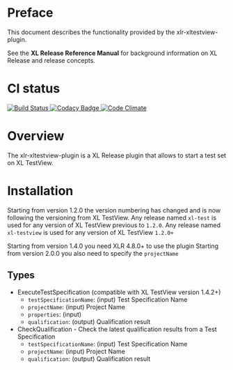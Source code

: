 # Preface #

This document describes the functionality provided by the xlr-xltestview-plugin.

See the **XL Release Reference Manual** for background information on XL Release and release concepts.


# CI status #

[![Build Status][xlr-xltestview-travis-image] ][xlr-xltestview-travis-url]
[![Codacy Badge][xlr-xltestview-codacy-image] ][xlr-xltestview-codacy-url]
[![Code Climate][xlr-xltestview-code-climate-image] ][xlr-xltestview-code-climate-url]

[xlr-xltestview-travis-image]: https://travis-ci.org/xebialabs-community/xlr-xltestview-plugin.svg?branch=master
[xlr-xltestview-travis-url]: https://travis-ci.org/xebialabs-community/xlr-xltestview-plugin
[xlr-xltestview-codacy-image]: https://api.codacy.com/project/badge/grade/27d1fc3f0d984422b6cde27b84a337d7
[xlr-xltestview-codacy-url]: https://www.codacy.com/app/joris-dewinne/xlr-xltestview-plugin
[xlr-xltestview-code-climate-image]: https://codeclimate.com/github/xebialabs-community/xlr-xltestview-plugin/badges/gpa.svg
[xlr-xltestview-code-climate-url]: https://codeclimate.com/github/xebialabs-community/xlr-xltestview-plugin

# Overview #

The xlr-xltestview-plugin is a XL Release plugin that allows to start a test set on XL TestView.

# Installation #

Starting from version 1.2.0 the version numbering has changed and is now following the versioning from XL TestView.
Any release named `xl-test` is used for any version of XL TestView previous to `1.2.0`.
Any release named `xl-testview` is used for any version of XL TestView `1.2.0+`

Starting from version 1.4.0 you need XLR 4.8.0+ to use the plugin
Starting from version 2.0.0 you also need to specify the `projectName`

## Types ##

+ ExecuteTestSpecification (compatible with XL TestView version 1.4.2+)
  * `testSpecificationName`: (input) Test Specification Name
  * `projectName`: (input) Project Name
  * `properties`: (input)
  * `qualification`: (output) Qualification result
+ CheckQualification - Check the latest qualification results from a Test Specification
  * `testSpecificationName`: (input) Test Specification Name
  * `projectName`: (input) Project Name
  * `qualification`: (output) Qualification result
